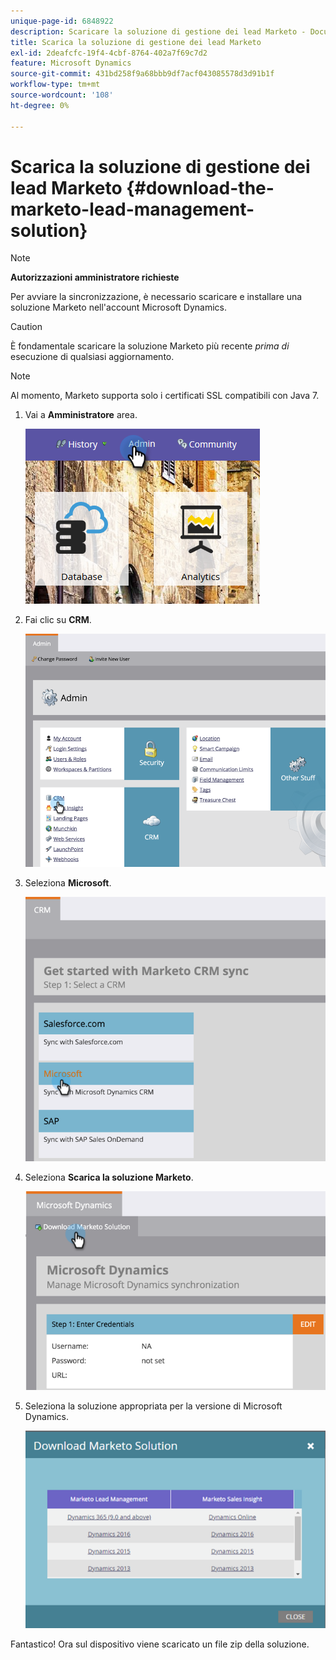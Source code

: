 ```yaml
---
unique-page-id: 6848922
description: Scaricare la soluzione di gestione dei lead Marketo - Documentazione Marketo - Documentazione del prodotto
title: Scarica la soluzione di gestione dei lead Marketo
exl-id: 2deafcfc-19f4-4cbf-8764-402a7f69c7d2
feature: Microsoft Dynamics
source-git-commit: 431bd258f9a68bbb9df7acf043085578d3d91b1f
workflow-type: tm+mt
source-wordcount: '108'
ht-degree: 0%

---
```


# Scarica la soluzione di gestione dei lead Marketo {#download-the-marketo-lead-management-solution}

>[!NOTE]
>
>**Autorizzazioni amministratore richieste**

Per avviare la sincronizzazione, è necessario scaricare e installare una soluzione Marketo nell&#39;account Microsoft Dynamics.

>[!CAUTION]
>
>È fondamentale scaricare la soluzione Marketo più recente _prima di_ esecuzione di qualsiasi aggiornamento.

>[!NOTE]
>
>Al momento, Marketo supporta solo i certificati SSL compatibili con Java 7.

1. Vai a **Amministratore** area.

   ![](assets/download-the-marketo-lead-management-solution-1.png)

1. Fai clic su **CRM**.

   ![](assets/download-the-marketo-lead-management-solution-2.png)

1. Seleziona **Microsoft**.

   ![](assets/download-the-marketo-lead-management-solution-3.png)

1. Seleziona **Scarica la soluzione Marketo**.

   ![](assets/download-the-marketo-lead-management-solution-4.png)

1. Seleziona la soluzione appropriata per la versione di Microsoft Dynamics.

   ![](assets/download-the-marketo-lead-management-solution-5.png)

Fantastico! Ora sul dispositivo viene scaricato un file zip della soluzione.
